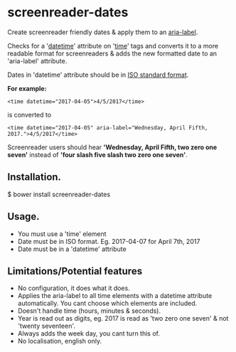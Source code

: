 # screenreader-dates
Create screenreader friendly dates &amp; apply them to an [aria-label](https://developer.mozilla.org/en-US/docs/Web/Accessibility/ARIA/ARIA_Techniques/Using_the_aria-label_attribute).

Checks for a '[datetime](https://www.w3schools.com/tags/att_datetime.asp)' attribute on '[time](https://www.w3schools.com/tags/tag_time.asp)' tags and converts it to a more readable format for screenreaders &amp; adds the new formatted date to an 'aria-label' attribute.

Dates in 'datetime' attribute should be in [ISO standard format](https://www.w3.org/TR/NOTE-datetime).

**For example:**
```
<time datetime="2017-04-05">4/5/2017</time>
```
is converted to
```
<time datetime="2017-04-05" aria-label="Wednesday, April Fifth, 2017.">4/5/2017</time>
```

Screenreader users should hear **'Wednesday, April Fifth, two zero one seven'** instead of **'four slash five slash two zero one seven'**.


## Installation.

$ bower install screenreader-dates

## Usage.

- You must use a 'time' element
- Date must be in ISO format. Eg. 2017-04-07 for April 7th, 2017
- Date must be in a 'datetime' attribute

## Limitations/Potential features

- No configuration, it does what it does.
- Applies the aria-label to all time elements with a datetime attribute automatically. You cant choose which elements are included.
- Doesn't handle time (hours, minutes & seconds).
- Year is read out as digits, eg. 2017 is read as 'two zero one seven' & not 'twenty seventeen'.
- Always adds the week day, you cant turn this of.
- No localisation, english only.
